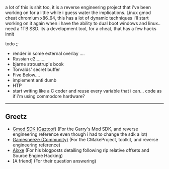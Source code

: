 a lot of this is shit too, it is a reverse engineering project that i've been working on for a little while i guess water the implications. Linux gmod cheat chromium x86_64, this has a lot of dynamic techniques
i'll start working on it again when i have the ability to dual boot windows and linux.. need a 1TB SSD.
its a development tool, for a cheat, that has a few hacks innit

todo ;; 
* render in some external overlay ....
* Russian c2........
* bjarne stroustrup's book
* Torvalds' secret buffer
* Five Below....
* implement anti dumb
* HTP
* start writing like a C coder and reuse every variable that i can... code as if i'm using commodore hardware?

<hr>
<h2>Greetz</h2>

- [Gmod SDK (Gaztoof)](https://github.com/Gaztoof/GMod-SDK) (For the Garry's Mod SDK, and reverse engineering reference even though i had to change the sdk a lot)
- [Gamesneeze (Community)](https://github.com/seksea/gamesneeze/) (For the CMakeProject, toolkit, and reverse engineering reference)
- [Aixxe](https://aixxe.net/) (For his blogposts detailing following rip relative offsets and Source Engine Hacking)
- [A friend] (For their question answering)
